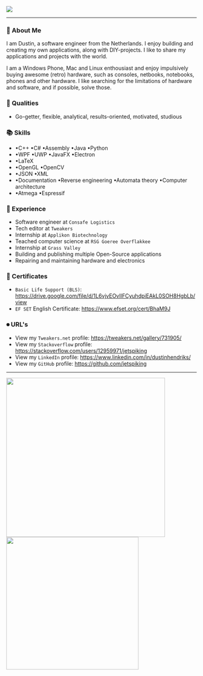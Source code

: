 ![](https://komarev.com/ghpvc/?username=jetspiking)

---

### 📕 About Me  

I am Dustin, a software engineer from the Netherlands. I enjoy building and creating my own applications, along with DIY-projects. I like to share my applications and projects with the world.

I am a Windows Phone, Mac and Linux enthousiast and enjoy impulsively buying awesome (retro) hardware, such as consoles, netbooks, notebooks, phones and other hardware.  I like searching for the limitations of hardware and software, and if possible, solve those.   

### 👤 Qualities
- Go-getter, flexible, analytical, results-oriented, motivated, studious

### 📚 Skills
- •C++  •C# •Assembly •Java •Python
- •WPF •UWP •JavaFX •Electron
- •LaTeX
- •OpenGL •OpenCV
- •JSON •XML
- •Documentation •Reverse engineering •Automata theory •Computer architecture
- •Atmega •Espressif

### 📖 Experience
- Software engineer at ```Consafe Logistics```
- Tech editor at ```Tweakers```
- Internship at ```Applikon Biotechnology```
- Teached computer science at ```RSG Goeree Overflakkee```
- Internship at ```Grass Valley```
- Building and publishing multiple Open-Source applications
- Repairing and maintaining hardware and electronics 

### 🔖 Certificates
- ```Basic Life Support (BLS)```:
https://drive.google.com/file/d/1L6vjvEOvlIFCyuhdpiEAkL0SOH8HgbLb/view
- ```EF SET``` English Certificate: 
https://www.efset.org/cert/BhaM9J

### ⏺ URL's
- View my ```Tweakers.net``` profile: 
https://tweakers.net/gallery/731905/
- View my ```Stackoverflow``` profile:
https://stackoverflow.com/users/12959971/jetspiking
- View my ```LinkedIn``` profile:
https://www.linkedin.com/in/dustinhendriks/
- View my ```GitHub``` profile:
https://github.com/jetspiking

---
              
<img width="420" src="https://github-readme-stats.vercel.app/api?username=jetspiking&theme=nightowl&show_icons=true&hide_border=true&include_all_commits=true&custom_title=My%20Github%20Stats"/><img width="350" src="https://github-readme-stats.vercel.app/api/top-langs/?username=jetspiking&layout=compact&theme=radical&hide_border=true"/>
<!--![Dustin GitHub stats](https://github-readme-stats.vercel.app/api?username=jetspiking&show_icons=true&theme=nightowl)-->

